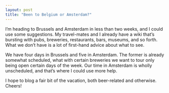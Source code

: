 ```yaml
---
layout: post
title: "Been to Belgium or Amsterdam?"
---
```





I’m heading to Brussels and Amsterdam in less than two weeks, and I could use some suggestions. My travel-mates and I already have a wiki that’s bursting with pubs, breweries, restaurants, bars, museums, and so forth. What we don’t have is a lot of first-hand advice about what to see.

We have four days in Brussels and five in Amsterdam. The former is already somewhat scheduled, what with certain breweries we want to tour only being open certain days of the week. Our time in Amsterdam is wholly unscheduled, and that’s where I could use more help.

I hope to blog a fair bit of the vacation, both beer-related and otherwise. Cheers!
